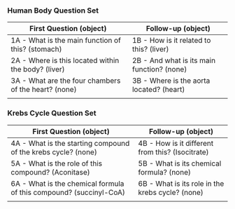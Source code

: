 ### Human Body Question Set

| First Question (object)                              | Follow-up (object)                         |
|------------------------------------------------------|--------------------------------------------|
| 1A - What is the main function of this? (stomach)    | 1B - How is it related to this? (liver)    |
| 2A - Where is this located within the body? (liver)  | 2B - And what is its main function? (none) |
| 3A - What are the four chambers of the heart? (none) | 3B - Where is the aorta located? (heart)   |
|                                                      |                                            |

### Krebs Cycle Question Set

| First Question (object)                                            | Follow-up (object)                               |
|--------------------------------------------------------------------|--------------------------------------------------|
| 4A - What is the starting compound of the krebs cycle? (none)      | 4B - How is it different from this? (Isocitrate) |
| 5A - What is the role of this compound? (Aconitase)                | 5B - What is its chemical formula? (none)        |
| 6A - What is the chemical formula of this compound? (succinyl-CoA) | 6B - What is its role in the krebs cycle? (none) |
|                                                                    |                                                  |